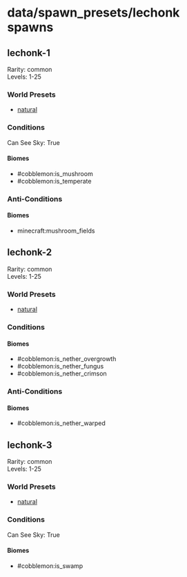 # data/spawn_presets/lechonk spawns  
  
## lechonk-1  
Rarity: common  
Levels: 1-25  
  
### World Presets  
* [natural](/data/world_presets/natural.md)  
  
### Conditions  
Can See Sky: True  
  
#### Biomes  
  * #cobblemon:is_mushroom
  * #cobblemon:is_temperate
  
  
### Anti-Conditions  
  
#### Biomes  
  * minecraft:mushroom_fields
  
  
## lechonk-2  
Rarity: common  
Levels: 1-25  
  
### World Presets  
* [natural](/data/world_presets/natural.md)  
  
### Conditions  
  
#### Biomes  
  * #cobblemon:is_nether_overgrowth
  * #cobblemon:is_nether_fungus
  * #cobblemon:is_nether_crimson
  
  
### Anti-Conditions  
  
#### Biomes  
  * #cobblemon:is_nether_warped
  
  
## lechonk-3  
Rarity: common  
Levels: 1-25  
  
### World Presets  
* [natural](/data/world_presets/natural.md)  
  
### Conditions  
Can See Sky: True  
  
#### Biomes  
  * #cobblemon:is_swamp
  
